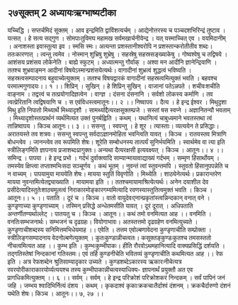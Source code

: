 ## २७सूक्तम् 2 अध्यायःऋग्भाष्यटीका
यच्चिद्धि । सप्तर्चमिदं सूक्तम् । आव इन्द्रमिति द्वाविंशत्यर्चम् । आद्येनोत्तरस्य च पञ्चदशभिरिन्द्रं तुष्टाव । यत्सत् । हे सत्य सद्गुण । सोमपाःतुविमघ महामख सर्वमखार्चनीयेन्द्र । यत् यस्माच्चित् एव । वयमिदानीम् । अनाशस्ता इवास्तुत्या इव । स्मसि स्मः। अत्यन्ता प्रशस्तानीश्वरोपि न प्रशस्तान्करोतीतीव शब्दः। ततःकारणात् । त्वन्तु त्वमेव । नोस्मान् शुभ्रिषु शुभ्रेषु । सहस्रेषु सहस्रसङ्ख्याकेषु । गोष्वश्वेषु च तद्विषये । आशंसय प्रशंसय लोकेनेति । बाह्ये स्फुटम् । अध्यात्मन्तु गौर्वाक् । अश्वा मन आदीनि ज्ञानेन्द्रियाणि । ततश्च शुभ्रवाङ्मन आदीनां विषयेऽस्मान्प्रशंसयेत्यर्थः। वागादीनां शुभ्रत्वं शुद्धत्वं भविष्यति । सहस्रत्वसम्पादनाय बहुवाच्येत्युक्तम् । ततश्च विषयद्वारकं वागादीनां सहस्रत्वमित्युक्तं भवति । बहवश्च परमात्मगुणादयः।। १ ।।
शिप्रिन् । सुखिन् । हे शिप्रिन् सुखिन् । वाजानां पतेऽन्नपते । शचीवःशचीति वाङ्नाम । तद्वत्त्वं च तत्प्रयोगादिज्ञत्वेन । वाग्ज्ञ । दंसना दंसनानि । सर्वशो लोकस्य कर्माणि । तव त्वत्प्रेरितानि त्वद्विषयाणि च । स एवंविधस्त्वमातूनः।। २ ।।
निष्वापय । दैत्य । हे इन्द्र ईश्वर । मिथुदृशा मिथु इति निपातो मिथ्यार्थे मिथ्यादृशौ । सामर्थ्याद्दैत्यरक्षसूक्तम्प्रजे । सस्तां षस स्वप्ने । अज्ञानितन्यौ भवताम् । मिथ्यादृशोस्तत्प्रार्थनं व्यर्थमित्यत उक्तं पुनर्बह्विति । कथम् । यथानित्यं चाबुध्यमाने भवतस्तथा त्वं तान्निष्वापय । किञ्च आतूनः।। ३ ।।
ससन्तु । स्वपन्तु । हे शूर । त्यास्ताः। व्यत्ययेन ते प्रसिद्धाः। अरातयस्ते तव शत्रवः। ससन्तु स्वपन्तु सर्वदाऽज्ञानमोहिता भवन्त्विति यावत् । किञ्च । रातयस्तव मित्राणि बोधन्त्वेव । जानन्त्वेव तव रूपमिति शेषः। शूरेति सम्बोधनस्य तात्पर्यं सुनिर्भयमिति । स्वार्थमेव वा त्या इति स्त्रीलिङ्गमिति ज्ञापनाय प्रजाशब्दःप्रागुक्तः। अन्यथा दैत्यरक्षसी इत्यवक्ष्यत् । किञ्च । आतूनः।। ४ ।।
समिन्द्र । पापया । हे इन्द्र प्रभो । गर्दभं दुर्वाक्त्वादि साम्यान्मायावाद्याख्यं गर्दभम् । सम्मृण हिंसार्थोयम् । तमस्येव क्षिप्त्वा तप्ताश्मभिःसदा सञ्चूर्णय । कथं भूतम् । नुवन्तं त्वां स्तुवन्तमपि । स्तुवतो हिंसानुपपन्नेति च न वाच्यम् । पापयामुया माययेति शेषः। मायया स्तुतिं विवृणोति । मिथ्येति । शाठ्येनेत्यर्थः। प्रकारान्तरेण मायया नुवन्तमित्येतद्व्याख्याति । मायामया इति ।। ततश्चमायामाश्रित्येत्यर्थः। अनेन दयाशील देव प्रसीदेत्यादिस्तुतेःशाठ्यमूलत्वं निराकारमोङ्कारगम्यमित्यादि रवणस्यास्तुतित्वमुक्तं भवति । किञ्च । आतूनः।। ५ ।।
पताति । दूरं च । किञ्च । वातो वायुदेवःएनान्प्रकृतांस्त्वन्निन्दकान् वनात् वने । कुण्डृणाच्या कुण्डृणाच्याम् । तस्मिन् प्रसिद्धे अन्धेतमसीति यावत् । दूरं दूरात् । अधिपताति अन्तर्णीतण्यर्थाल्लेट् । पातयतु च । किञ्च । आतूनः।। कथं तमो वनमित्यत आह ।। वनमिति । वनतिःसम्भजनार्थः। सम्भजनं च दृढग्रहः। वियोगाभावः। अतस्तत्तमो दृढग्रहेण वनमित्युच्यते । कुण्डृणाचीशब्दस्य सनिमित्तमभिधेयमाह ।। एवेति । तत्तम एवोल्बणावेदना कुण्डृणाचीति सम्प्रोक्ता । स्त्रीलिङ्गसम्पादनाय वेदनोल्बणेत्युक्तम् । कुतःकुण्डान्नीचत्वतः। कसूक्तङ्कुण्डःकुतश्च तमसस्ततो नीचत्वमित्यत आह ।। कुम्भ इति । कुम्भःकुम्भीपाकः। हीति रौरवोऽथमहानित्यादि वाक्यप्रसिद्धिं दर्शयति । तद्गतिस्तेषां निन्दकानां गतिस्तमः। एवं तर्हि कुण्डनीचेति भवितव्यं कुण्डृणाचीति कथमित्यत आह ।। रेफ इति । अत्र रेफशब्देन श्रुतिसाम्यादृकार उच्यते । कुण्डशब्देऽकारस्य ऋकारःनीचेत्यत्र रवरयोरीकाराकारयोर्व्यत्ययश्च तस्य कुम्भीपाकान्नीचत्वस्याधिक्य- ज्ञापनार्थं प्रयुक्तौ अत एव प्रागधिकमित्युक्तम् ।। ६ ।।
सर्वम् । सर्वम् । हे इन्द्र परिक्रोशं परिक्रोशकरं निन्दकम् । सर्वं पापिनं जनं जहि । जम्भय श्वादिभिर्नित्यं दंशय । कथम् । कृकदाश्वं कृकाःक्रकचाःतैर्दाश्वं दंशनम् । क्रकचैर्दारुणो दंशनं यथेति शेषः। किञ्च । आतूनः।। ७, २७ ।।
